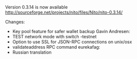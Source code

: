 Version 0.3.14 is now available
http://sourceforge.net/projects/nito/files/Nito/nito-0.3.14/

Changes:
* Key pool feature for safer wallet backup
Gavin Andresen:
* TEST network mode with switch -testnet
* Option to use SSL for JSON-RPC connections on unix/osx
* validateaddress RPC command
eurekafag:
* Russian translation
